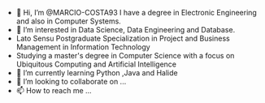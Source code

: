 - 👋 Hi, I’m @MARCIO-COSTA93 I have a degree in Electronic Engineering and also in Computer Systems.
- 👀 I’m interested in Data Science, Data Engineering and Database.
-  Lato Sensu Postgraduate Specialization in Project and Business Management in Information Technology
-  Studying a master's degree in Computer Science with a focus on Ubiquitous Computing and Artificial Intelligence
- 🌱 I’m currently learning Python ,Java and Halide
- 💞️ I’m looking to collaborate on ...
- 📫 How to reach me ...

<!---
MARCIO-COSTA93/MARCIO-COSTA93 is a ✨ special ✨ repository because its `README.md` (this file) appears on your GitHub profile.
You can click the Preview link to take a look at your changes.
--->
